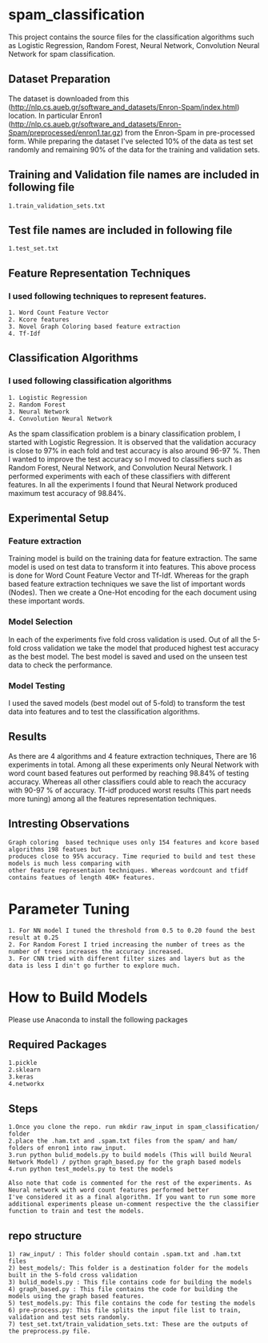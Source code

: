 # spam_classification
This project contains the source files for the classification algorithms such as
Logistic Regression, Random Forest, Neural Network, Convolution Neural Network for
spam classification.

## Dataset Preparation
The dataset is downloaded from this (http://nlp.cs.aueb.gr/software_and_datasets/Enron-Spam/index.html) location. In particular
Enron1 (http://nlp.cs.aueb.gr/software_and_datasets/Enron-Spam/preprocessed/enron1.tar.gz) from the Enron-Spam in pre-processed form.
While preparing the dataset I've selected  10% of the data as test set randomly and remaining 90% of the data  for the training and validation sets.

## Training and Validation file names are included in following file
    1.train_validation_sets.txt
## Test file names are included in following file
    1.test_set.txt

## Feature Representation Techniques
### I used following techniques to represent features.
    1. Word Count Feature Vector
    2. Kcore features
    3. Novel Graph Coloring based feature extraction
    4. Tf-Idf


## Classification Algorithms
### I used following classification algorithms
    1. Logistic Regression
    2. Random Forest
    3. Neural Network
    4. Convolution Neural Network

As the spam classification problem is a binary classification problem, I started with
Logistic Regression. It is observed that the validation accuracy is close to 97% in each fold and test accuracy is also around 96-97 %. Then I wanted to improve the
test accuracy so I moved to classifiers such as Random Forest, Neural Network, and Convolution Neural Network. I performed experiments
with each of these classifiers with different features. In all the experiments I found that Neural Network produced maximum test accuracy of 98.84%.

## Experimental Setup
### Feature extraction
Training model is build on the training data for feature extraction. The same model is used on test data to transform it into features. This above process is done for Word Count Feature Vector and Tf-Idf. Whereas for the
graph based feature extraction techniques we save the list of important words (Nodes). Then we create a One-Hot encoding for the each document using these important words.
### Model Selection
In each of the experiments five fold cross validation is used. Out of all the 5-fold cross validation we take the model that produced
highest test accuracy as the best model. The best model is saved and used on the unseen test data to check the performance.

### Model Testing
I used the saved models (best model out of 5-fold) to transform the test data into features and to test the classification algorithms.

## Results
As there are 4 algorithms and 4 feature extraction techniques, There are 16 experiments in total.
Among all these experiments only Neural Network with word count based features out performed by reaching 98.84% of testing accuracy.
Whereas all other classifiers could able to reach the accuracy with 90-97 % of accuracy. Tf-idf produced worst results (This part needs more tuning) among all the features representation techniques.

## Intresting Observations
    Graph coloring  based technique uses only 154 features and kcore based algorithms 198 featues but
    produces close to 95% accuracy. Time requried to build and test these models is much less comparing with
    other feature representaion techniques. Whereas wordcount and tfidf contains featues of length 40K+ features.

# Parameter Tuning
    1. For NN model I tuned the threshold from 0.5 to 0.20 found the best result at 0.25
    2. For Random Forest I tried increasing the number of trees as the number of trees increases the accuracy increased.
    3. For CNN tried with different filter sizes and layers but as the data is less I din't go further to explore much.


# How to Build Models
Please use Anaconda to install the following packages
## Required Packages
    1.pickle
    2.sklearn
    3.keras
    4.networkx
## Steps
    1.Once you clone the repo. run mkdir raw_input in spam_classification/ folder
    2.place the .ham.txt and .spam.txt files from the spam/ and ham/ folders of enron1 into raw_input.
    3.run python bulid_models.py to build models (This will build Neural Network Model) / python graph_based.py for the graph based models
    4.run python test_models.py to test the models

    Also note that code is commented for the rest of the experiments. As Neural network with word count features performed better
    I've considered it as a final algorithm. If you want to run some more additional experiments please un-comment respective the the classifier
    function to train and test the models.

## repo structure
    1) raw_input/ : This folder should contain .spam.txt and .ham.txt files
    2) best_models/: This folder is a destination folder for the models built in the 5-fold cross validation
    3) bulid_models.py : This file contains code for building the models
    4) graph_based.py : This file contains the code for building the models using the graph based features.
    5) test_models.py: This file contains the code for testing the models
    6) pre-process.py: This file splits the input file list to train, validation and test sets randomly.
    7) test_set.txt/train_validation_sets.txt: These are the outputs of the preprocess.py file.


